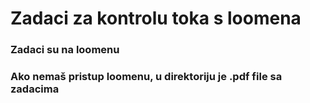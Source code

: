 # Zadaci za kontrolu toka s loomena

### Zadaci su na loomenu
### Ako nemaš pristup loomenu, u direktoriju je .pdf file sa zadacima
